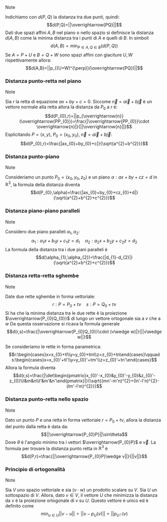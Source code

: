 >[!note]
>Indichiamo con $d(P,Q)$ la distanza tra due punti, quindi: $$d(P,Q)=||\overrightarrow{PQ}||$$
>Dati due spazi affini $A,B$ nel piano o nello spazio si definisce la distanza $d(A,B)$ come la minima distanza tra i punti di $A$ e quelli di $B$. In simboli $$d(A,B)=\min_{P\in A, Q\in B}(d(P,Q))$$
>Se $A=P+U$ e $B=Q+W$ sono spazi affini con giaciture $U,W$ rispettivamente allora: $$d(A,B)=||p_{(U+W)^{\perp}}(\overrightarrow{PQ})||$$
 
### Distanza punto-retta nel piano
>[!note]
>Sia $r$ la retta di equazione $ax+by+c=0$. Siccome $\overrightarrow{n}=a\overrightarrow{i}+b\overrightarrow{j}$ è un vettore normale alla retta allora la distanza da $P_{0}$ a $r$ è: $$d(P_{0},r)=||p_{\overrightarrow{n}}(\overrightarrow{PP_{0}})=\frac{|\overrightarrow{PP_{0}}\cdot \overrightarrow{n}|}{||\overrightarrow{n}||}$$
>Esplicitando $P=(x,y)$, $P_{0}=(x_{0},y_{0})$, $\overrightarrow{n}=a\overrightarrow{i}+b\overrightarrow{j}$: $$d(P_{0},r)=\frac{|ax_{0}+by_{0}+c|}{\sqrt{a^{2}+b^{2}}}$$

### Distanza punto-piano
>[!note]
>Consideriamo un punto $P_{0}=(x_{0},y_{0},z_{0})$ e un piano $\alpha: ax+by+cz=d$ in $\mathbb{R}^{3}$, la formula della distanza diventa $$d(P_{0},\alpha)=\frac{|ax_{0}+by_{0}+cz_{0}+d|}{\sqrt{a^{2}+b^{2}+c^{2}}}$$

### Distanza piano-piano paralleli
>[!note]
>Considero due piano paralleli $\alpha_{1},\alpha_{2}$:
>$$\alpha_{1}: a_{1}x+b_{1}y+c_{1}z=d_{1}\quad \alpha_{2}: a_{2}x+b_{2}y+c_{2}z=d_{2}$$
>La formula della distanza tra i due piani paralleli è$$d(\alpha_{1},\alpha_{2})=\frac{|d_{1}-d_{2}|}{\sqrt{a^{2}+b^{2}+c^{2}}}$$

### Distanza retta-retta sghembe
>[!note]
>Date due rette sghembe in forma vettoriale: $$r: P=P_{0}+tv\quad s: P=Q_{0}+tv$$
>Si ha che la minima distanza tra le due rette è la proiezione $\overrightarrow{P_{0}Q_{0}}$ di lungo un vettore ortogonale sia a $v$ che a $w$
>Da questa osservazione si ricava la formula generale $$d(r,s)=\frac{|\overrightarrow{P_{0}Q_{0}}\cdot (v\wedge w)|}{||v\wedge w||}$$
>
>Se consideriamo le rette in forma parametrica: $$r:\begin{cases}x=x_{0}+tl\\y=y_{0}+tm\\z=z_{0}+tn\end{cases}\qquad s:\begin{cases}x=x_{0}'+tl'\\y=y_{0}'+tm'\\z=z_{0}'+tn'\end{cases}$$
>Allora la formula diventa $$d(r,s)=\frac{|\det\begin{pmatrix}x_{0}'-x_{0}&y_{0}'-y_{0}&z_{0}'-z_{0}\\l&m&n\\l'&m'&n'\end{pmatrix}|}{\sqrt{(mn'-m'n)^{2}+(ln'-l'n)^{2}-(lm'-l'm)^{2}}}$$

### Distanza punto-retta nello spazio
>[!note]
>Dato un punto $P$ e una retta in forma vettoriale $r=P_{0}+tv$, allora la distanza del punto dalla retta è data da: $$||\overrightarrow{P_{0}P}||\sin\theta$$
>Dove $\theta$ è l'angolo minimo tra i vettori $\overrightarrow{P_{0}P}$ e $\overrightarrow{v}$.
>La formula per trovare la distanza punto retta in $\mathbb{R}^{3}$ è $$d(P,r)=\frac{||\overrightarrow{P_{0}P}\wedge v||}{||v||}$$ 

### Principio di ortogonalità
>[!note]
>Sia $V$ uno spazio vettoriale e sia $(v\cdot w)$ un prodotto scalare su $V$.
>Sia $U$ un sottospazio di $V$. Allora, dato $v\in V$, il vettore $U$ che minimizza la distanza da $v$ è la proiezione ortogonale di $v$ su $U$. Questo vettore è unico ed è definito come $$\min_{u\in U}||v-u||=||v-p_{U}(v)||=||p_{U^{\perp}}(v)$$